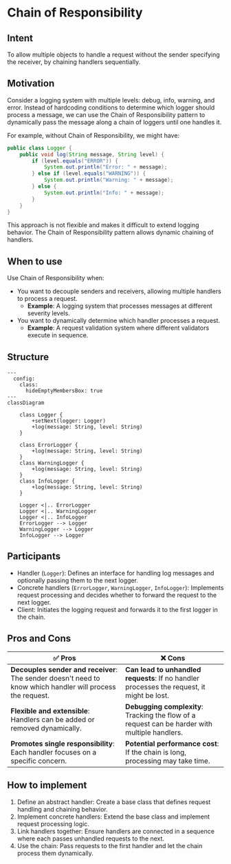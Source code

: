 # Chain of Responsibility

## Intent
To allow multiple objects to handle a request without the sender specifying the receiver, by chaining handlers sequentially.

## Motivation
Consider a logging system with multiple levels: debug, info, warning, and error. Instead of hardcoding conditions to determine which logger should process a message, we can use the Chain of Responsibility pattern to dynamically pass the message along a chain of loggers until one handles it.

For example, without Chain of Responsibility, we might have:
```java
public class Logger {
    public void log(String message, String level) {
        if (level.equals("ERROR")) {
            System.out.println("Error: " + message);
        } else if (level.equals("WARNING")) {
            System.out.println("Warning: " + message);
        } else {
            System.out.println("Info: " + message);
        }
    }
}
```

This approach is not flexible and makes it difficult to extend logging behavior. The Chain of Responsibility pattern allows dynamic chaining of handlers.

## When to use
Use Chain of Responsibility when:
* You want to decouple senders and receivers, allowing multiple handlers to process a request.
  * **Example**: A logging system that processes messages at different severity levels.
* You want to dynamically determine which handler processes a request.
  * **Example**: A request validation system where different validators execute in sequence.

## Structure

```mermaid
---
  config:
    class:
      hideEmptyMembersBox: true
---
classDiagram

    class Logger {
        +setNext(logger: Logger)
        +log(message: String, level: String)
    }

    class ErrorLogger {
        +log(message: String, level: String)
    }
    class WarningLogger {
        +log(message: String, level: String)
    }
    class InfoLogger {
        +log(message: String, level: String)
    }

    Logger <|.. ErrorLogger
    Logger <|.. WarningLogger
    Logger <|.. InfoLogger
    ErrorLogger --> Logger
    WarningLogger --> Logger
    InfoLogger --> Logger
```

## Participants
* Handler (`Logger`): Defines an interface for handling log messages and optionally passing them to the next logger.
* Concrete handlers (`ErrorLogger`, `WarningLogger`, `InfoLogger`): Implements request processing and decides whether to forward the request to the next logger.
* Client:  Initiates the logging request and forwards it to the first logger in the chain.

## Pros and Cons

| ✅ Pros                                                                                                     | ❌ Cons                                                                                         |
| ---------------------------------------------------------------------------------------------------------- | ---------------------------------------------------------------------------------------------- |
| **Decouples sender and receiver**: The sender doesn't need to know which handler will process the request. | **Can lead to unhandled requests**: If no handler processes the request, it might be lost.     |
| **Flexible and extensible**: Handlers can be added or removed dynamically.                                 | **Debugging complexity**: Tracking the flow of a request can be harder with multiple handlers. |
| **Promotes single responsibility**: Each handler focuses on a specific concern.                            | **Potential performance cost**: If the chain is long, processing may take time.                |


## How to implement
1. Define an abstract handler: Create a base class that defines request handling and chaining behavior.
2. Implement concrete handlers: Extend the base class and implement request processing logic.
3. Link handlers together: Ensure handlers are connected in a sequence where each passes unhandled requests to the next.
4. Use the chain: Pass requests to the first handler and let the chain process them dynamically.